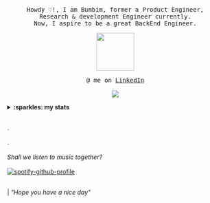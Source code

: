<p align="center">
  <samp>
    Howdy ♡!, I am Bumbim, former a Product Engineer,
    <br>Research & development Engineer currently.
    <br>Now, I aspire to be a great BackEnd Engineer.
  </samp>
</p>
<p align="center">
  <samp>
    <img src="https://github.com/Bumbimism/Bumbimism/assets/80146757/fba4009b-febe-45d9-ae5a-c143a9fc4029)" width="88px">
  </samp>
</p>
<p align="center">
  <samp>
    @ me on <a href=https://www.linkedin.com/in/kanittha-f-122964218/>LinkedIn</a><br><br>
    <img src="https://github.com/Bumbimism/Bumbimism/assets/80146757/966950d4-5304-41a0-b7bf-39dae034cf8e" align="center">
  </samp>
</p>

<details>
  <summary><b>:sparkles: my stats </b></summary>
  <br></br>
<a href="https://github.com/anuraghazra/github-readme-stats"><img align="center" src="https://github-readme-stats.vercel.app/api?username=bumbimism&show_icons=true&include_all_commits=true&theme=ocean_dark&hide_border=true" alt="Bumbimism's github stats" /></a> <a href="https://github.com/anuraghazra/githu-readme-stats"><img align="center" src="https://github-readme-stats.vercel.app/api/top-langs/?username=bumbimism&layout=compact&theme=ocean_dark&hide_border=true" /></a>

</details>



<br>.</br>
<br>.</br>
<br><i> Shall we listen to music together? </i></br>
</br>
[![spotify-github-profile](https://spotify-github-profile.kittinanx.com/api/view?uid=31bt2rzb3plsjhjpdomgs2w52er4&cover_image=true&theme=natemoo-re&show_offline=true&background_color=121212&interchange=false&bar_color=53b14f&bar_color_cover=false)](https://spotify-github-profile.vercel.app/api/view?uid=31bt2rzb3plsjhjpdomgs2w52er4&redirect=true)

<br> | <i>"Hope you have a nice day"</i></br>
<!--
**Bumbimism/Bumbimism** is a ✨ _special_ ✨ repository because its `README.md` (this file) appears on your GitHub profile.

Here are some ideas to get you started:

- 🔭 I’m currently working on ...
- 🌱 I’m currently learning ...
- 👯 I’m looking to collaborate on ...
- 🤔 I’m looking for help with ...
- 💬 Ask me about ...
- 📫 How to reach me: ...
- 😄 Pronouns: ...
- ⚡ Fun fact: ...
-->
